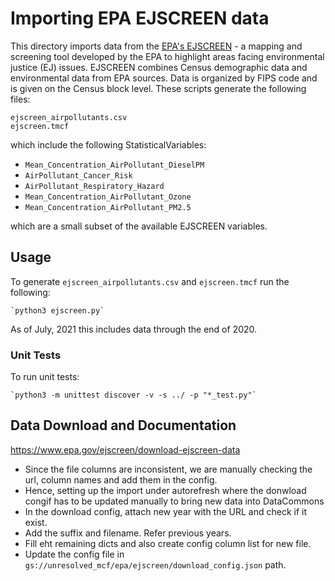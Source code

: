 
# Importing EPA EJSCREEN data

This directory imports data from the [EPA's EJSCREEN](https://www.epa.gov/ejscreen) - a mapping and screening tool developed by the EPA to highlight areas facing environmental justice (EJ) issues. EJSCREEN combines Census demographic data and environmental data from EPA sources. Data is organized by FIPS code and is given on the Census block level. These scripts generate the following files:

`ejscreen_airpollutants.csv`  
`ejscreen.tmcf`

which include the following StatisticalVariables:

- `Mean_Concentration_AirPollutant_DieselPM`  
- `AirPollutant_Cancer_Risk`  
- `AirPollutant_Respiratory_Hazard`  
- `Mean_Concentration_AirPollutant_Ozone`  
- `Mean_Concentration_AirPollutant_PM2.5`

which are a small subset of the available EJSCREEN variables. 

## Usage

To generate `ejscreen_airpollutants.csv` and `ejscreen.tmcf` run the following:  

    `python3 ejscreen.py`

As of July, 2021 this includes data through the end of 2020.

### Unit Tests

To run unit tests:

    `python3 -m unittest discover -v -s ../ -p "*_test.py"`

## Data Download and Documentation
https://www.epa.gov/ejscreen/download-ejscreen-data
- Since the file columns are inconsistent, we are manually checking the url, column names and add them in the config.
- Hence, setting up the import under autorefresh where the donwload congif has to be updated manually to bring new data into DataCommons 
- In the download config, attach new year with the URL and check if it exist.
- Add the suffix and filename. Refer previous years.
- Fill eht remaining dicts and also create config column list for new file.
- Update the config file in `gs://unresolved_mcf/epa/ejscreen/download_config.json` path.

